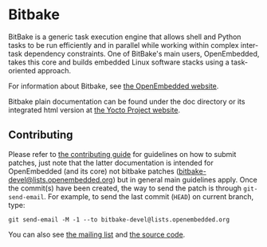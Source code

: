 Bitbake
=======

BitBake is a generic task execution engine that allows shell and Python tasks to be run
efficiently and in parallel while working within complex inter-task dependency constraints.
One of BitBake's main users, OpenEmbedded, takes this core and builds embedded Linux software
stacks using a task-oriented approach.

For information about Bitbake, see [the OpenEmbedded website](https://www.openembedded.org/).

Bitbake plain documentation can be found under the doc directory or its integrated
html version at [the Yocto Project website](https://yoctoproject.org/documentation).

Contributing
------------

Please refer to [the contributing guide](https://www.openembedded.org/wiki/How_to_submit_a_patch_to_OpenEmbedded)
for guidelines on how to submit patches, just note that the latter documentation is intended
for OpenEmbedded (and its core) not bitbake patches (bitbake-devel@lists.openembedded.org)
but in general main guidelines apply. Once the commit(s) have been created, the way to send
the patch is through `git-send-email`. For example, to send the last commit (`HEAD`) on current
branch, type:

    git send-email -M -1 --to bitbake-devel@lists.openembedded.org

You can also see [the mailing list](http://lists.openembedded.org/mailman/listinfo/bitbake-devel)
and [the source code](https://git.openembedded.org/bitbake/).
